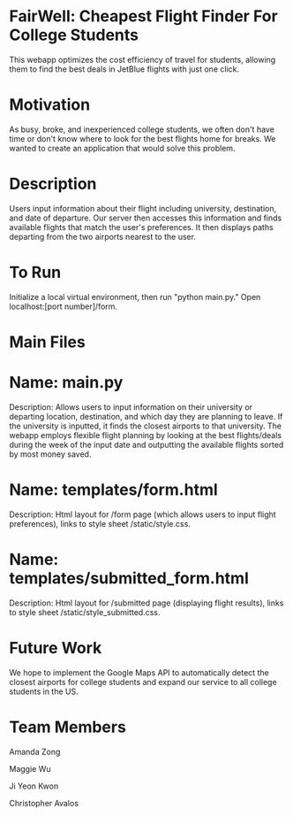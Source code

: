 # FairWell: Cheapest Flight Finder For College Students
This webapp optimizes the cost efficiency of travel for students, allowing them to find the best deals in JetBlue flights with just one click.

# Motivation
As busy, broke, and inexperienced college students, we often don't have time or don't know where to look for the best flights home for breaks. We wanted to create an application that would solve this problem.

# Description
Users input information about their flight including university, destination, and date of departure. Our server then accesses this information and finds available flights that match the user's preferences. It then displays paths departing from the two airports nearest to the user.

# To Run

Initialize a local virtual environment, then run "python main.py." Open localhost:[port number]/form.

# Main Files

# Name: main.py #

Description: Allows users to input information on their university or departing location, destination, and which day
they are planning to leave. If the university is inputted, it finds the closest airports to that university.
The webapp employs flexible flight planning by looking at the best flights/deals during the week of the input date and 
outputting the available flights sorted by most money saved.

# Name: templates/form.html #

Description: Html layout for /form page (which allows users to input flight preferences), links to style sheet /static/style.css.

# Name: templates/submitted_form.html #

Description: Html layout for /submitted page (displaying flight results), links to style sheet /static/style_submitted.css.

# Future Work
We hope to implement the Google Maps API to automatically detect the closest airports for college students and expand our service to all college students in the US.

# Team Members
Amanda Zong

Maggie Wu 

Ji Yeon Kwon

Christopher Avalos
